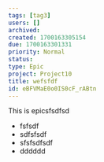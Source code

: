 ```yaml
---
tags: [tag3]
users: []
archived: 
created: 1700163305154
due: 1700163301331
priority: Normal
status: 
type: Epic
project: Project10
title: wefsfdf
id: eBFVMaE0o0IS0cF_rABtn
---
```

<!-- GENERATED WITH GITDOWN; DO NOT CHANGE -->

This is epicsfsdfsd

* fsfsdf
* sdfsfsdf
* sfsfsdfsdf
* dddddd